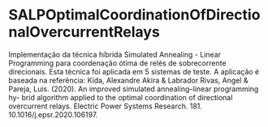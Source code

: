 # SALPOptimalCoordinationOfDirectionalOvercurrentRelays
Implementação da técnica híbrida Simulated Annealing - Linear Programming para coordenação ótima de relés de sobrecorrente direcionais. Esta técnica foi aplicada em 5 sistemas de teste. A aplicação é baseada na referência: Kida, Alexandre Akira &amp; Labrador Rivas, Angel &amp; Pareja, Luis. (2020). An improved simulated annealing–linear programming hy- brid algorithm applied to the optimal coordination of directional overcurrent relays. Electric Power Systems Research. 181. 10.1016/j.epsr.2020.106197.
